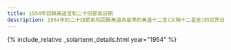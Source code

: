 ```yaml
---
title: 1954年回歸黃道宮和二十四節氣日期
description: 1954年的二十四節氣和回歸黃道為基準的黃道十二宮(又稱十二星座)的交界日期，常見於西洋占星術和星座運程
---
```

{% include_relative _solarterm_details.html year="1954" %}
